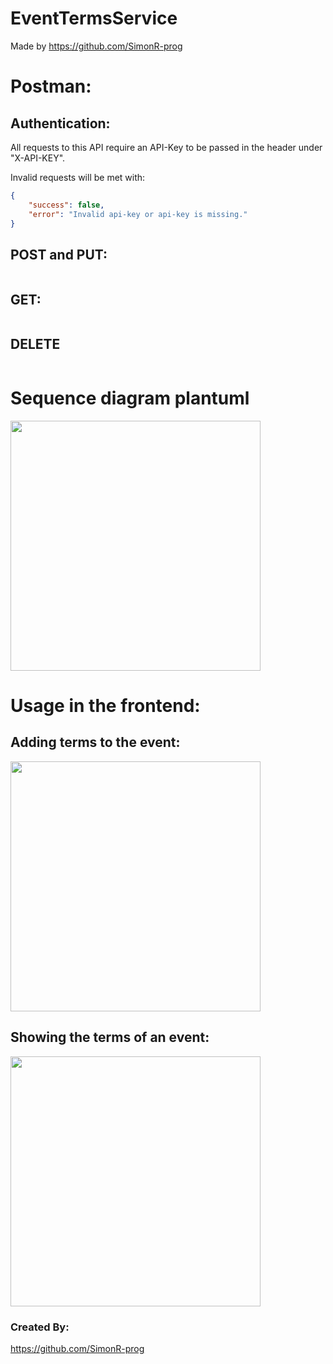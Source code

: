 # EventTermsService

Made by https://github.com/SimonR-prog

# Postman:

## Authentication:

All requests to this API require an API-Key to be passed in the header under "X-API-KEY". 

Invalid requests will be met with:

```json
{
    "success": false,
    "error": "Invalid api-key or api-key is missing."
}
```

## POST and PUT: 


```json


```


## GET:


```json
```

## DELETE


```json
```

# Sequence diagram plantuml

<img src="https://github.com/user-attachments/assets/b40b8e99-2622-4e10-98bb-4118f996583f" width="400">

# Usage in the frontend:

## Adding terms to the event:

<img src="https://github.com/user-attachments/assets/4a7fff7e-728a-418e-a8cf-d97767745b91" width="400">

## Showing the terms of an event:

<img src="https://github.com/user-attachments/assets/b708147a-f670-4c14-accb-428cc4a85d4b" width="400">

### Created By:

https://github.com/SimonR-prog
